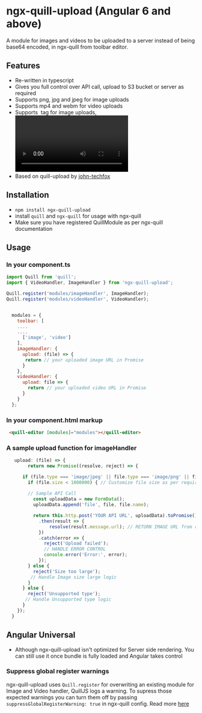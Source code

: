# ngx-quill-upload (Angular 6 and above)
A module for images and videos to be uploaded to a server instead of being base64 encoded, in ngx-quill from toolbar editor.

## Features

- Re-written in typescript
- Gives you full control over API call, upload to S3 bucket or server as required
- Supports png, jpg and jpeg for image uploads
- Supports mp4 and webm for video uploads
- Supports <img> tag for image uploads, <video> tag for video uploads
- Based on quill-upload by [john-techfox](https://github.com/john-techfox/quill-upload)

## Installation

- `npm install ngx-quill-upload`
- install `quill` and `ngx-quill` for usage with ngx-quill
- Make sure you have registered QuillModule as per ngx-quill documentation


## Usage

### In your component.ts

```javascript
import Quill from 'quill';
import { VideoHandler, ImageHandler } from 'ngx-quill-upload';

Quill.register('modules/imageHandler', ImageHandler);
Quill.register('modules/videoHandler', VideoHandler);


  modules = {
    toolbar: [
    ....
    ....
      ['image', 'video']
    ],
    imageHandler: {
      upload: (file) => {
       return // your uploaded image URL in Promise
      }
    },
    videoHandler: {
      upload: file => {
        return // your uploaded video URL in Promise
      }
    }
  };
```

### In your component.html  markup

```html
 <quill-editor [modules]="modules"></quill-editor>
```

### A sample upload function for imageHandler

```javascript
   upload: (file) => {
        return new Promise((resolve, reject) => {

      if (file.type === 'image/jpeg' || file.type === 'image/png' || file.type === 'image/jpg') { // File types supported for image
        if (file.size < 1000000) { // Customize file size as per requirement
        
        // Sample API Call
          const uploadData = new FormData();
          uploadData.append('file', file, file.name);

          return this.http.post('YOUR API URL', uploadData).toPromise()
            .then(result => {
                resolve(result.message.url); // RETURN IMAGE URL from response
            })
            .catch(error => {
              reject('Upload failed'); 
              // HANDLE ERROR CONTROL 
              console.error('Error:', error);
            });
        } else {
          reject('Size too large');
         // Handle Image size large logic 
        }
      } else {
        reject('Unsupported type');
       // Handle Unsupported type logic
      }
    });
  }
```

## Angular Universal

- Although ngx-quill-upload isn't optimized for Server side rendering. You can still use it once bundle is fully loaded and Angular takes control

### Suppress global register warnings

ngx-quill-upload uses `Quill.register` for overwriting an existing module for Image and Video handler, QuillJS logs a warning.
To supress those expected warnings you can turn them off by passing `suppressGlobalRegisterWarning: true` in ngx-quill config.
Read more [here](https://github.com/KillerCodeMonkey/ngx-quill)
